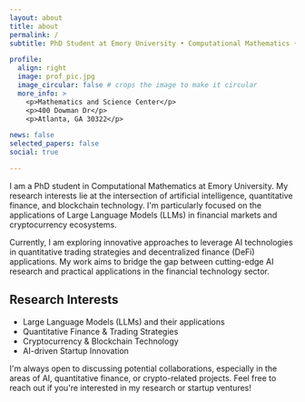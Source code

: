 ```yaml
---
layout: about
title: about
permalink: /
subtitle: PhD Student at Emory University • Computational Mathematics • AI & Finance

profile:
  align: right
  image: prof_pic.jpg
  image_circular: false # crops the image to make it circular
  more_info: >
    <p>Mathematics and Science Center</p>
    <p>400 Dowman Dr</p>
    <p>Atlanta, GA 30322</p>

news: false
selected_papers: false
social: true

---
```


I am a PhD student in Computational Mathematics at Emory University. My research interests lie at the intersection of artificial intelligence, quantitative finance, and blockchain technology. I'm particularly focused on the applications of Large Language Models (LLMs) in financial markets and cryptocurrency ecosystems.

Currently, I am exploring innovative approaches to leverage AI technologies in quantitative trading strategies and decentralized finance (DeFi) applications. My work aims to bridge the gap between cutting-edge AI research and practical applications in the financial technology sector.

## Research Interests
- Large Language Models (LLMs) and their applications
- Quantitative Finance & Trading Strategies
- Cryptocurrency & Blockchain Technology
- AI-driven Startup Innovation

I'm always open to discussing potential collaborations, especially in the areas of AI, quantitative finance, or crypto-related projects. Feel free to reach out if you're interested in my research or startup ventures!
